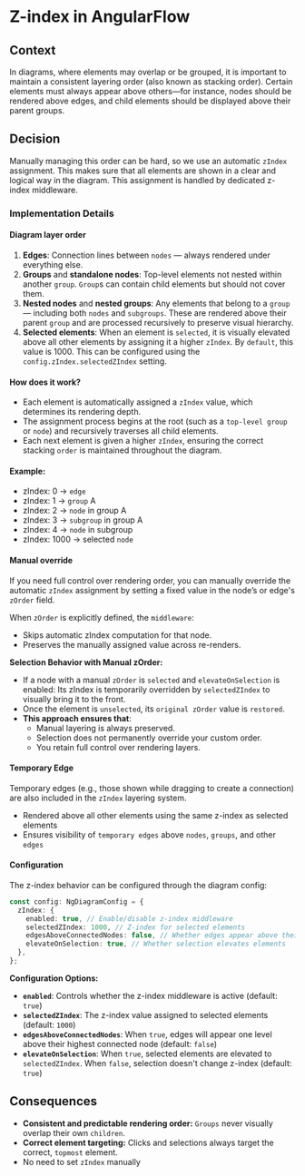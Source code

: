 # Z-index in AngularFlow

## Context

In diagrams, where elements may overlap or be grouped, it is important to maintain a consistent layering
order (also known as stacking order). Certain elements must always appear above others—for instance, nodes should be
rendered above edges, and child elements should be displayed above their parent groups.

## Decision

Manually managing this order can be hard, so we use an automatic `zIndex` assignment. This makes sure that all elements
are shown in a clear and logical way in the diagram. This assignment is handled by dedicated z-index middleware.

### Implementation Details

#### Diagram layer order

1. **Edges**: Connection lines between `nodes` — always rendered under everything else.
2. **Groups** and **standalone nodes**: Top-level elements not nested within another `group`. `Group`s can contain child
   elements but should not cover them.
3. **Nested nodes** and **nested groups**: Any elements that belong to a `group` — including both `nodes` and
   `subgroups`. These are rendered above their parent `group` and are processed recursively to preserve visual
   hierarchy.
4. **Selected elements**: When an element is `selected`, it is visually elevated above all other elements by assigning
   it a higher `zIndex`. By `default`, this value is 1000. This can be configured using the `config.zIndex.selectedZIndex`
   setting.

#### How does it work?

- Each element is automatically assigned a `zIndex` value, which determines its rendering depth.
- The assignment process begins at the root (such as a `top-level group` or `node`) and recursively traverses all child
  elements.
- Each next element is given a higher `zIndex`, ensuring the correct stacking `order` is maintained throughout the
  diagram.

#### Example:

- zIndex: 0 → `edge`
- zIndex: 1 → `group` A
- zIndex: 2 → `node` in group A
- zIndex: 3 → `subgroup` in group A
- zIndex: 4 → `node` in subgroup
- zIndex: 1000 -> selected `node`

#### Manual override

If you need full control over rendering order, you can manually override the automatic `zIndex` assignment by setting a
fixed value in the node’s or edge's `zOrder` field.

When `zOrder` is explicitly defined, the `middleware`:

- Skips automatic zIndex computation for that node.
- Preserves the manually assigned value across re-renders.

**Selection Behavior with Manual zOrder:**

- If a node with a manual `zOrder` is `selected` and `elevateOnSelection` is enabled: Its zIndex is temporarily
  overridden by `selectedZIndex` to visually bring it to the front.
- Once the element is `unselected`, its `original zOrder` value is `restored`.
- **This approach ensures that**:
  - Manual layering is always preserved.
  - Selection does not permanently override your custom order.
  - You retain full control over rendering layers.

#### Temporary Edge

Temporary edges (e.g., those shown while dragging to create a connection) are also included in the `zIndex` layering
system.

- Rendered above all other elements using the same z-index as selected elements
- Ensures visibility of `temporary edges` above `nodes`, `groups`, and other `edges`

#### Configuration

The z-index behavior can be configured through the diagram config:

```typescript
const config: NgDiagramConfig = {
  zIndex: {
    enabled: true, // Enable/disable z-index middleware
    selectedZIndex: 1000, // Z-index for selected elements
    edgesAboveConnectedNodes: false, // Whether edges appear above their connected nodes
    elevateOnSelection: true, // Whether selection elevates elements
  },
};
```

**Configuration Options:**

- **`enabled`**: Controls whether the z-index middleware is active (default: `true`)
- **`selectedZIndex`**: The z-index value assigned to selected elements (default: `1000`)
- **`edgesAboveConnectedNodes`**: When `true`, edges will appear one level above their highest connected node (default: `false`)
- **`elevateOnSelection`**: When `true`, selected elements are elevated to `selectedZIndex`. When `false`, selection doesn't change z-index (default: `true`)

## Consequences

- **Consistent and predictable rendering order:** `Groups` never visually overlap their own `children`.
- **Correct element targeting:** Clicks and selections always target the correct, `topmost` element.
- No need to set `zIndex` manually

